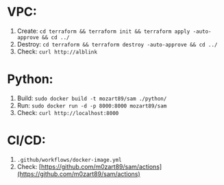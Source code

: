 # VPC:
1. Create: `cd terraform && terraform init && terraform apply -auto-approve && cd ../`
2. Destroy: `cd terraform && terraform destroy -auto-approve && cd ../`
3. Check: `curl http://alblink`
# Python:
1. Build: `sudo docker build -t mozart89/sam ./python/`
2. Run: `sudo docker run -d -p 8000:8000 mozart89/sam`
3. Check: `curl http://localhost:8000`
# CI/CD:
1. `.github/workflows/docker-image.yml`
2. Check: [https://github.com/m0zart89/sam/actions](https://github.com/m0zart89/sam/actions)
